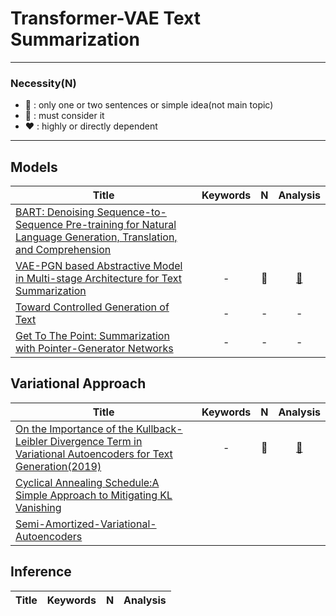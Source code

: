 # Transformer-VAE Text Summarization



---

### Necessity(**N**)

* 🤍 : only one or two sentences or simple idea(not main topic)
* 💛 : must consider it 
* ❤️ : highly or directly dependent  

---


## Models

|Title|Keywords|**N**|Analysis|
|---|:-:|:-:|:--:|
|[BART: Denoising Sequence-to-Sequence Pre-training for Natural Language Generation, Translation, and Comprehension](https://arxiv.org/abs/1910.13461)|||
[VAE-PGN based Abstractive Model in Multi-stage Architecture for Text Summarization](https://www.aclweb.org/anthology/W19-8664/)|-|🤍|[📝]()
[Toward Controlled Generation of Text](https://arxiv.org/abs/1703.00955)|-|-|-
[Get To The Point: Summarization with Pointer-Generator Networks](https://arxiv.org/abs/1704.04368)|-|-|-






## Variational Approach

|Title|Keywords|**N**|Analysis|
|---|:-:|:-:|:-:|
|[On the Importance of the Kullback-Leibler Divergence Term in Variational Autoencoders for Text Generation(2019)](https://arxiv.org/abs/1909.13668)|-|💛|[📝](https://github.com/fxnnxc/text_summarization/blob/main/study/variational/On-the-Importance-of-the-Kullback-Leibler-Divergence-Term-in-Variational-Autoencoders-for-Text-Generation.md)|
[Cyclical Annealing Schedule:A Simple Approach to Mitigating KL Vanishing](https://arxiv.org/abs/1903.10145)|||
[Semi-Amortized-Variational-Autoencoders](https://arxiv.org/abs/1802.02550)|||

## Inference

|Title|Keywords|**N**|Analysis|
|---|:-:|:-:|:--:|



